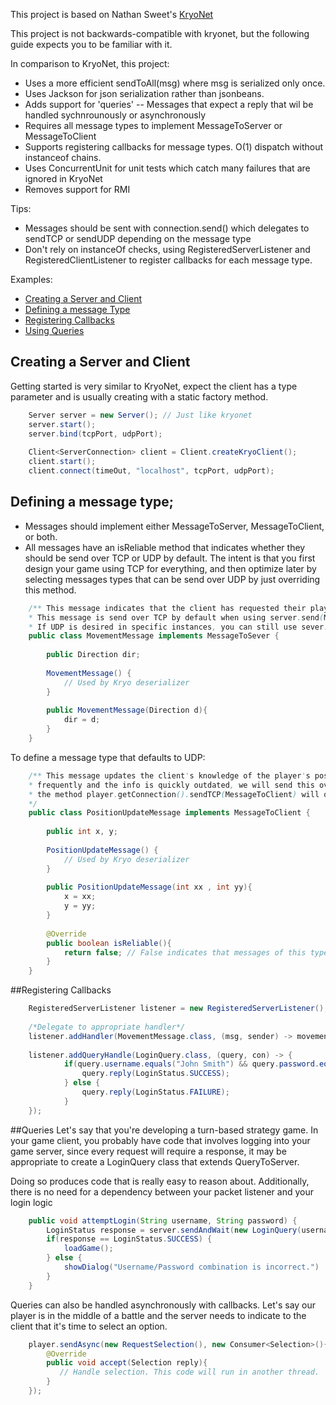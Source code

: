 This project is based on Nathan Sweet's [KryoNet](https://github.com/EsotericSoftware/kryonet)  

This project is not backwards-compatible with kryonet, but the following guide expects you to be familiar with it. 


In comparison to KryoNet, this project:  
- Uses a more efficient sendToAll(msg) where msg is serialized only once.
- Uses Jackson for json serialization rather than jsonbeans.
- Adds support for 'queries' -- Messages that expect a reply that wil be handled sychnrounously or asynchronously
- Requires all message types to implement MessageToServer or MessageToClient
- Supports registering callbacks for message types. O(1) dispatch without instanceof chains.
- Uses ConcurrentUnit for unit tests which catch many failures that are ignored in KryoNet
- Removes support for RMI


Tips:
- Messages should be sent with connection.send() which delegates to sendTCP or sendUDP depending on the message type
- Don't rely on instanceOf checks, using RegisteredServerListener and RegisteredClientListener to register callbacks for each message type.



Examples:

- [Creating a Server and Client](#creating-a-server-and-client)
- [Defining a message Type](#defining-a-message-type)
- [Registering Callbacks](#registering-callbacks)
- [Using Queries](#queries)





## Creating a Server and Client
Getting started is very similar to KryoNet, expect the client has a type parameter and is usually creating with
a static factory method.
```java
	Server server = new Server(); // Just like kryonet
	server.start();
	server.bind(tcpPort, udpPort);
	
	Client<ServerConnection> client = Client.createKryoClient();
	client.start();
	client.connect(timeOut, "localhost", tcpPort, udpPort);
```




## Defining a message type;
- Messages should implement either MessageToServer, MessageToClient, or both.
- All messages have an isReliable method that indicates whether they should be send over TCP or UDP by default. The intent is that you first design your game using TCP for everything, and then optimize later by selecting messages types that can be send over UDP by just overriding this method.

```java
	/** This message indicates that the client has requested their player to move once in a particular direction.
	* This message is send over TCP by default when using server.send(MessageToSever).
	* If UDP is desired in specific instances, you can still use sever.sendUDP(MessageToServer)*/
    public class MovementMessage implements MessageToSever {
    	
    	public Direction dir;
    	
    	MovementMessage() {
    		// Used by Kryo deserializer
    	}
    	
    	public MovementMessage(Direction d){
    		dir = d;
    	}
    }
```


To define a message type that defaults to UDP:

```java
	/** This message updates the client's knowledge of the player's position. Since this message is sent
	* frequently and the info is quickly outdated, we will send this over UDP by default.
	* the method player.getConnection().sendTCP(MessageToClient) will override this behavior though.
	*/
    public class PositionUpdateMessage implements MessageToClient {
    	
    	public int x, y;
    	
    	PositionUpdateMessage() {
    		// Used by Kryo deserializer
    	}
    	
    	public PositionUpdateMessage(int xx , int yy){
    		x = xx;
    		y = yy;
    	}
    	
    	@Override
    	public boolean isReliable(){
    		return false; // False indicates that messages of this type should be sent over UDP
    	}
    }
```


##Registering Callbacks
```java
	RegisteredServerListener listener = new RegisteredServerListener();
	
	/*Delegate to appropriate handler*/
	listener.addHandler(MovementMessage.class, (msg, sender) -> movementHandler.handle(msg, sender)); 
	
	listener.addQueryHandle(LoginQuery.class, (query, con) -> {
            if(query.username.equals("John Smith") && query.password.equals("1234")) {
            	query.reply(LoginStatus.SUCCESS);
            } else {
				query.reply(LoginStatus.FAILURE);            
            }
    });

```



##Queries
Let's say that you're developing a turn-based strategy game.
In your game client, you probably have code that involves logging into your game server, since every request will require a response, it may be appropriate to create a LoginQuery class that extends QueryToServer<T>.

Doing so produces code that is really easy to reason about. Additionally, there is no need for a dependency between your packet listener and your login logic
```java
    public void attemptLogin(String username, String password) {
	    LoginStatus response = server.sendAndWait(new LoginQuery(username, password)); // This call blocks until server responds.
	    if(response == LoginStatus.SUCCESS) {
	    	loadGame();
	    } else {
	    	showDialog("Username/Password combination is incorrect.")
	    }
    }
```


Queries can also be handled asynchronously with callbacks. Let's say our player is in the middle of a battle and the server needs to indicate to the client that it's time to select an option. 
```java
    player.sendAsync(new RequestSelection(), new Consumer<Selection>(){
    	@Override
    	public void accept(Selection reply){
    	   // Handle selection. This code will run in another thread. 
    	}
    }); 
    
```



